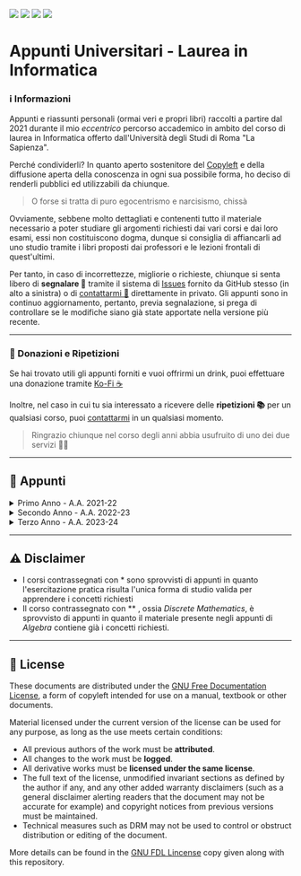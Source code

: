 <a href="https://github.com/Exyss"><img src="https://img.shields.io/badge/GitHub-100000?style=for-the-badge&logo=github&logoColor=white"/></a>
<a href="https://t.me/Exyss"><img src="https://img.shields.io/badge/Telegram-2CA5E0?style=for-the-badge&logo=telegram&logoColor=white"/></a>
<a href="https://ko-fi.com/exyss"><img src="https://img.shields.io/badge/Ko--fi-F16061?style=for-the-badge&logo=ko-fi&logoColor=white"/></a>
<a href="https://www.latex-project.org/"><img src="https://img.shields.io/badge/LaTeX-47A141?style=for-the-badge&logo=LaTeX&logoColor=white"/></a>

# Appunti Universitari - Laurea in Informatica

### ℹ️ Informazioni

Appunti e riassunti personali (ormai veri e propri libri) raccolti a partire dal 2021 durante il mio _eccentrico_ percorso accademico in ambito del corso di laurea in Informatica offerto dall'Università degli Studi di Roma "La Sapienza".

Perché condividerli? In quanto aperto sostenitore del [Copyleft](https://en.wikipedia.org/wiki/Copyleft) e della diffusione aperta della conoscenza in ogni sua possibile forma, ho deciso di renderli pubblici ed utilizzabili da chiunque.

> O forse si tratta di puro egocentrismo e narcisismo, chissà

Ovviamente, sebbene molto dettagliati e contenenti tutto il materiale necessario a poter studiare gli argomenti richiesti dai vari corsi e dai loro esami, essi non costituiscono dogma, dunque si consiglia  di affiancarli ad uno studio tramite i libri proposti dai professori e le lezioni frontali di quest'ultimi.

Per tanto, in caso di incorrettezze, migliorie o richieste, chiunque si senta libero di __segnalare 🚩__ tramite il sistema di [Issues](https://github.com/Exyss/university-notes/issues) fornito da GitHub stesso (in alto a sinistra) o di [contattarmi 💬](https://t.me/Exyss) direttamente in privato. Gli appunti sono in continuo aggiornamento, pertanto, previa segnalazione, si prega di controllare se le modifiche siano già state apportate nella versione più recente.

____________

### 📣 Donazioni e Ripetizioni

Se hai trovato utili gli appunti forniti e vuoi offrirmi un drink, puoi effettuare una donazione tramite [Ko-Fi ☕](https://ko-fi.com/exyss)

Inoltre, nel caso in cui tu sia interessato a ricevere delle __ripetizioni 📚__ per un qualsiasi corso, puoi [contattarmi](https://t.me/Exyss) in un qualsiasi momento.

> Ringrazio chiunque nel corso degli anni abbia usufruito di uno dei due servizi 🏌️‍♂️

__________

## 📖 Appunti

<details>
<summary>Primo Anno - A.A. 2021-22</summary>

| Corso | Status | Aggiornati al |
| ----- | :----: | :-----------: |
| [Calcolo Differenziale](../../raw/main/Primo%20Anno/Calcolo%20Differenziale.pdf) | Obsoleti | 05/03/2023 |
| [Calcolo Integrale](../../raw/main/Primo%20Anno/Calcolo%20Integrale.pdf) | Completi | 30/05/2023 |
| [Metodi Matematici per l'Informatica](../../raw/main/Primo%20Anno/Metodi%20Matematici%20per%20l'Informatica.pdf) | Completi | 05/03/2023 |
| [Introduzione agli Algoritmi](../../raw/main/Primo%20Anno/Introduzione%20agli%20Algoritmi.pdf) | Completi | 03/03/2024 |
| [Progettazione di Sistemi Digitali](../../raw/main/Primo%20Anno/Progettazione%20di%20Sistemi%20Digitali.pdf) | Completi | 03/03/2024 |
| [Architettura degli Elaboratori](../../raw/main/Primo%20Anno/Architettura%20degli%20Elaboratori.pdf) | Completi | 19/03/2024 |
| Fondamenti di Programmazione* | - | - |
| Metodologie di Programmazione* | - | - |
</details>

<details>
<summary>Secondo Anno - A.A. 2022-23</summary>

| Corso | Status | Aggiornati al |
| ----- | :----: | :-----------: |
| [Algebra](../../raw/main/Secondo%20Anno/Algebra.pdf) | Completi | 25/03/2024 |
| [Calcolo delle Probabilità](../../raw/main/Secondo%20Anno/Calcolo%20delle%20Probabilità.pdf) | Completi | 03/03/2024 |
| [Progettazione di Algoritmi](../../raw/main/Secondo%20Anno/Progettazione%20di%20Algoritmi.pdf) | Completi | 03/03/2024 |
| [Reti di Elaboratori](../../raw/main/Secondo%20Anno/Reti%20di%20Elaboratori.pdf) | Completi | 03/03/2024 |
| [Sistemi Operativi I](../../raw/main/Secondo%20Anno/Sistemi%20Operativi%20I.pdf) | Completi | 03/03/2024 |
| [Sistemi Operativi II](../../raw/main/Secondo%20Anno/Sistemi%20Operativi%20II.pdf) | Completi | 25/03/2024 |
| [Basi di Dati I](../../raw/main/Secondo%20Anno/Basi%20di%20Dati%20I.pdf) | Completi | 03/03/2024 |
| [Progetti svolti - Basi di Dati II](../../blob/main/Secondo%20Anno/Progetti%20BD2/README.md) | Completi | 11/09/2023 |
| Basi di Dati II* | - | - |
</details>

<details>
<summary>Terzo Anno - A.A. 2023-24</summary>

| Corso | Status | Aggiornati al |
| ----- | :----: | :-----------: |
| [Automi, Calcolabilità e Complessità](../../raw/main/Terzo%20Anno/Automi%2C%20Calcolabilit%C3%A0%20e%20Complessit%C3%A0.pdf) | Completi | 03/03/2024 |
| [Linguaggi di Programmazione](../../raw/main/Terzo%20Anno/Linguaggi%20di%20Programmazione.pdf) | Completi | 03/03/2024 |
| [Programmazione di Sistemi Multicore](../../raw/main/Terzo%20Anno/Programmazione%20di%20Sistemi%20Multicore.pdf) | Incompleti | 03/03/2024 |
| [Cybersecurity](../../raw/main/Terzo%20Anno/Cybersecurity.pdf) | Completed  | 03/03/2024 |
| [Optimization](../../raw/main/Terzo%20Anno/Optimization.pdf) | In progress | 03/04/2024 |
| Ingegneria del Software* | - | - |
| Discrete Mathematics** | - | - |
</details>

________

## ⚠️ Disclaimer
- I corsi contrassegnati con * sono sprovvisti di appunti in quanto l'esercitazione pratica risulta l'unica forma di studio valida per apprendere i concetti richiesti
- Il corso contrassegnato con ** , ossia *Discrete Mathematics*, è sprovvisto di appunti in quanto il materiale presente negli appunti di *Algebra* contiene già i concetti richiesti. 

________

## 📝 License
These documents are distributed under the [GNU Free Documentation License](https://www.gnu.org/licenses/#FDL), a form of copyleft intended for use on a manual, textbook or other documents.

Material licensed under the current version of the license can be used for any purpose, as long as the use meets certain conditions:
- All previous authors of the work must be __attributed__.
- All changes to the work must be __logged__.
- All derivative works must be __licensed under the same license__.
- The full text of the license, unmodified invariant sections as defined by the author if any, and any other added warranty disclaimers (such as a general disclaimer alerting readers that the document may not be accurate for example) and copyright notices from previous versions must be maintained.
- Technical measures such as DRM may not be used to control or obstruct distribution or editing of the document.

More details can be found in the [GNU FDL Lincense](./LICENSE) copy given along with this repository.
